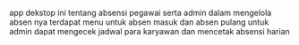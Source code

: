 app dekstop ini tentang absensi pegawai serta admin dalam mengelola absen nya 
terdapat menu untuk absen masuk dan absen pulang
untuk admin dapat mengecek jadwal para karyawan dan mencetak absensi harian
